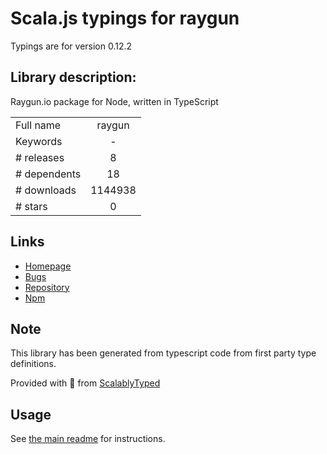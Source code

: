 
# Scala.js typings for raygun

Typings are for version 0.12.2

## Library description:
Raygun.io package for Node, written in TypeScript

|                    |                 |
| ------------------ | :-------------: |
| Full name          | raygun |
| Keywords           | - |
| # releases         | 8 |
| # dependents       | 18 |
| # downloads        | 1144938 |
| # stars            | 0 |

## Links
- [Homepage](https://github.com/MindscapeHQ/raygun4node)
- [Bugs](https://github.com/MindscapeHQ/raygun4node/issues)
- [Repository](https://github.com/MindscapeHQ/raygun4node)
- [Npm](https://www.npmjs.com/package/raygun)
    


## Note
This library has been generated from typescript code from first party type definitions.

Provided with :purple_heart: from [ScalablyTyped](https://github.com/oyvindberg/ScalablyTyped)

## Usage
See [the main readme](../../readme.md) for instructions.


